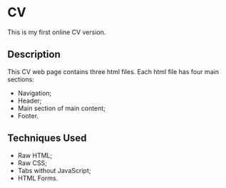 # CV
This is my first online CV version.

## Description
This CV web page contains three html files. Each html file has four main sections:

* Navigation;
* Header;
* Main section of main content;
* Footer.

## Techniques Used

* Raw HTML;
* Raw CSS;
* Tabs without JavaScript;
* HTML Forms.
